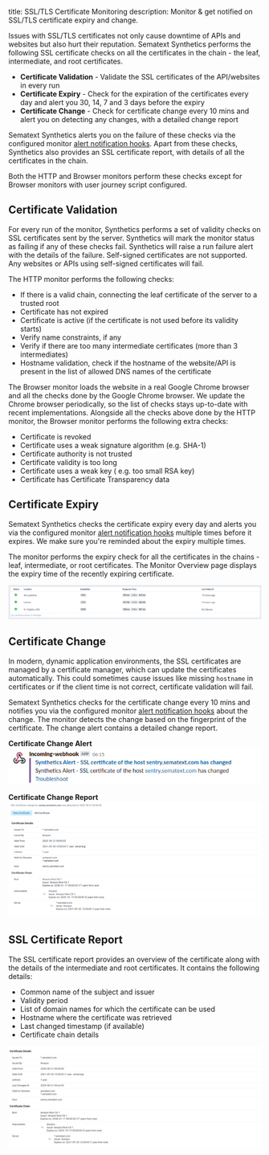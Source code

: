 title: SSL/TLS Certificate Monitoring
description: Monitor & get notified on SSL/TLS certificate expiry and change. 

Issues with SSL/TLS certificates not only cause downtime of APIs and websites but also hurt their reputation. Sematext Synthetics performs the following SSL certificate checks on all the certificates in the chain - the leaf, intermediate, and root certificates.

* **Certificate Validation** - Validate the SSL certificates of the API/websites in every run
* **Certificate Expiry** - Check for the expiration of the certificates every day and alert you 30, 14, 7 and 3 days before the expiry
* **Certificate Change** - Check for certificate change every 10 mins and alert you on detecting any changes, with a detailed change report

Sematext Synthetics alerts you on the failure of these checks via the configured monitor [alert notification hooks](../alerts/alert-notifications.md). Apart from these checks, Synthetics also provides an SSL certificate report, with details of all the certificates in the chain.

Both the HTTP and Browser monitors perform these checks except for Browser monitors with user journey script configured.

## Certificate Validation

For every run of the monitor, Synthetics performs a set of validity checks on SSL certificates sent by the server. Synthetics will mark the monitor status as failing if any of these checks fail. Synthetics will raise a run failure alert with the details of the failure. Self-signed certificates are not supported. Any websites or APIs using self-signed certificates will fail.

The HTTP monitor performs the following checks:

* If there is a valid chain, connecting the leaf certificate of the server to a trusted root
* Certificate has not expired
* Certificate is active (if the certificate is not used before its validity starts)
* Verify name constraints, if any
* Verify if there are too many intermediate certificates (more than 3 intermediates)
* Hostname validation, check if the hostname of the website/API is present in the list of allowed DNS names of the certificate

The Browser monitor loads the website in a real Google Chrome browser and all the checks done by the Google Chrome browser. We update the Chrome browser periodically, so the list of checks stays up-to-date with recent implementations. Alongside all the checks above done by the HTTP monitor, the Browser monitor performs the following extra checks:

* Certificate is revoked
* Certificate uses a weak signature algorithm (e.g. SHA-1)
* Certificate authority is not trusted
* Certificate validity is too long
* Certificate uses a weak key ( e.g. too small RSA key)
* Certificate has Certificate Transparency data

## Certificate Expiry

Sematext Synthetics checks the certificate expiry every day and alerts you via the configured monitor [alert notification hooks](../alerts/alert-notifications.md) multiple times before it expires. We make sure you're reminded about the expiry multiple times.

The monitor performs the expiry check for all the certificates in the chains - leaf, intermediate, or root certificates. The Monitor Overview page displays the expiry time of the recently expiring certificate.

![Certificate expiry](../images/synthetics/cert-expiry.png)

## Certificate Change

In modern, dynamic application environments, the SSL certificates are managed by a certificate manager, which can update the certificates automatically. This could sometimes cause issues like missing `hostname` in certificates or if the client time is not correct, certificate validation will fail. 

Sematext Synthetics checks for the certificate change every 10 mins and notifies you via the configured monitor [alert notification hooks](../alerts/alert-notifications.md) about the change. The monitor detects the change based on the fingerprint of the certificate. The change alert contains a detailed change report.

**Certificate Change Alert**
![Certificate change alert](../images/synthetics/cert-change-alert.png)

**Certificate Change Report**
![Certificate change report](../images/synthetics/cert-change-report.png)

## SSL Certificate Report

The SSL certificate report provides an overview of the certificate along with the details of the intermediate and root certificates. It contains the following details:

* Common name of the subject and issuer
* Validity period
* List of domain names for which the certificate can be used
* Hostname where the certificate was retrieved
* Last changed timestamp (if available)
* Certificate chain details

![Certificate report](../images/synthetics/cert-report.png)